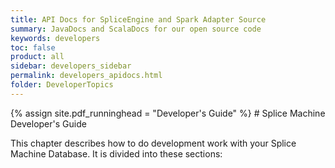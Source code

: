 ```yaml
---
title: API Docs for SpliceEngine and Spark Adapter Source
summary: JavaDocs and ScalaDocs for our open source code
keywords: developers
toc: false
product: all
sidebar: developers_sidebar
permalink: developers_apidocs.html
folder: DeveloperTopics
---
```

<section>
<div class="TopicContent" data-swiftype-index="true" markdown="1">
{% assign site.pdf_runninghead = "Developer's Guide" %}
# Splice Machine Developer's Guide

This chapter describes how to do development work with your Splice
Machine Database. It is divided into these sections:



</div>
</section>

